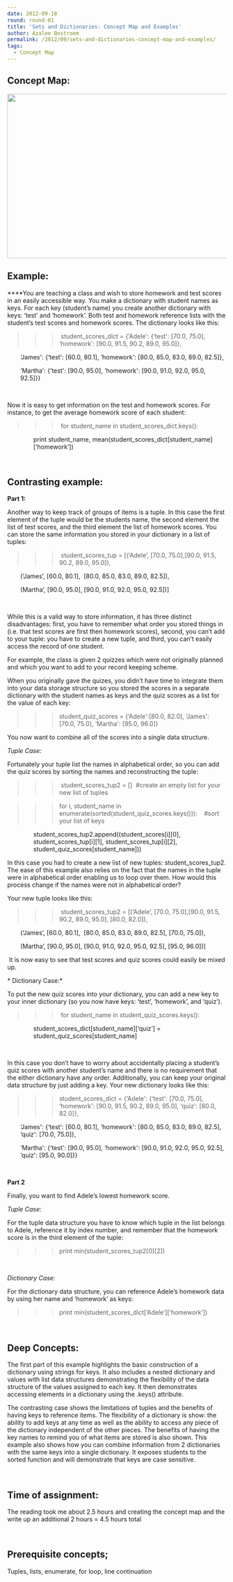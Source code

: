 ```yaml
---
date: 2012-09-10
round: round-01
title: 'Sets and Dictionaries: Concept Map and Examples'
author: Azalee Bostroem
permalink: /2012/09/sets-and-dictionaries-concept-map-and-examples/
tags:
  - Concept Map
---
```

## Concept Map:

[<img class="aligncenter size-large wp-image-264" title="dict_set_concept_map" src="http://teaching.software-carpentry.org/wp-content/uploads/2012/09/dict_set_concept_map-1024x547.png" alt="" width="707" height="377" />][1]

## Example:

****You are teaching a class and wish to store homework and test scores in an easily accessible way. You make a dictionary with student names as keys. For each key (student&#8217;s name) you create another dictionary with keys: &#8216;test&#8217; and &#8216;homework&#8217;. Both test and homework reference lists with the student&#8217;s test scores and homework scores. The dictionary looks like this:

>>>  student\_scores\_dict = {&#8216;Adele': {&#8216;test': [70.0, 75.0], &#8216;homework': [90.0, 91.5, 90.2, 89.0, 95.0]}, 

<p style="padding-left: 30px;">
  &#8216;James': {&#8216;test': [60.0, 80.1], &#8216;homework': [80.0, 85.0, 83.0, 89.0, 82.5]},
</p>

<p style="padding-left: 30px;">
  &#8216;Martha': {&#8216;test': [90.0, 95.0], &#8216;homework': [90.0, 91.0, 92.0, 95.0, 92.5]}}
</p>

&nbsp;

Now it is easy to get information on the test and homework scores. For instance, to get the average homework score of each student:

>>> for student\_name in student\_scores_dict.keys():

<p style="padding-left: 60px;">
  print student_name, mean(student_scores_dict[student_name][&#8216;homework&#8217;])
</p>

&nbsp;

## Contrasting example:

**Part 1:**

Another way to keep track of groups of items is a tuple. In this case the first element of the tuple would be the students name, the second element the list of test scores, and the third element the list of homework scores. You can store the same information you stored in your dictionary in a list of tuples:

>>> student\_scores\_tup = [(&#8216;Adele&#8217;, [70.0, 75.0],[90.0, 91.5, 90.2, 89.0, 95.0]),  

<p style="padding-left: 30px;">
  (&#8216;James&#8217;, [60.0, 80.1],  [80.0, 85.0, 83.0, 89.0, 82.5]),
</p>

<p style="padding-left: 30px;">
  (Martha&#8217;, [90.0, 95.0], [90.0, 91.0, 92.0, 95.0, 92.5])]
</p>

&nbsp;

While this is a valid way to store information, it has three distinct disadvantages: first, you have to remember what order you stored things in (i.e. that test scores are first then homework scores), second, you can&#8217;t add to your tuple: you have to create a new tuple, and third, you can&#8217;t easily access the record of one student.

For example, the class is given 2 quizzes which were not originally planned and which you want to add to your record keeping scheme.

When you originally gave the quizes, you didn&#8217;t have time to integrate them into your data storage structure so you stored the scores in a separate dictionary with the student names as keys and the quiz scores as a list for the value of each key:

>>> student\_quiz\_scores = {&#8216;Adele':[80.0, 82.0], &#8216;James': [70.0, 75.0], &#8216;Martha': [95.0, 96.0]}

You now want to combine all of the scores into a single data structure.

*Tuple Case:*

Fortunately your tuple list the names in alphabetical order, so you can add the quiz scores by sorting the names and reconstructing the tuple:

>>> student\_scores\_tup2 = []  #create an empty list for your new list of tuples

>>> for i, student\_name in enumerate(sorted(student\_quiz_scores.keys())):    #sort your list of keys

<p style="padding-left: 60px;">
  student_scores_tup2.append((student_scores[i][0], student_scores_tup[i][1], student_scores_tup[i][2], student_quiz_scores[student_name]))
</p>

In this case you had to create a new list of new tuples: student\_scores\_tup2. The ease of this example also relies on the fact that the names in the tuple were in alphabetical order enabling us to loop over them. How would this process change if the names were not in alphabetical order?

Your new tuple looks like this:

>>> student\_scores\_tup2 = [(&#8216;Adele&#8217;, [70.0, 75.0],[90.0, 91.5, 90.2, 89.0, 95.0], [80.0, 82.0]),  

<p style="padding-left: 30px;">
  (&#8216;James&#8217;, [60.0, 80.1],  [80.0, 85.0, 83.0, 89.0, 82.5], [70.0, 75.0]),
</p>

<p style="padding-left: 30px;">
  (Martha&#8217;, [90.0, 95.0], [90.0, 91.0, 92.0, 95.0, 92.5], [95.0, 96.0])]
</p>

 It is now easy to see that test scores and quiz scores could easily be mixed up.

* Dictionary Case:*

To put the new quiz scores into your dictionary, you can add a new key to your inner dictionary (so you now have keys: &#8216;test&#8217;, &#8216;homework&#8217;, and &#8216;quiz&#8217;).

>>> for student\_name in student\_quiz_scores.keys():

<p style="padding-left: 60px;">
  student_scores_dict[student_name][&#8216;quiz&#8217;] = student_quiz_scores[student_name]
</p>

&nbsp;

In this case you don&#8217;t have to worry about accidentally placing a student&#8217;s quiz scores with another student&#8217;s name and there is no requirement that the either dictionary have any order. Additionally, you can keep your original data structure by just adding a key. Your new dictionary looks like this:

>>> student\_scores\_dict = {&#8216;Adele': {&#8216;test': [70.0, 75.0], &#8216;homework': [90.0, 91.5, 90.2, 89.0, 95.0], &#8216;quiz': [80.0, 82.0]}, 

<p style="padding-left: 30px;">
  &#8216;James': {&#8216;test': [60.0, 80.1], &#8216;homework': [80.0, 85.0, 83.0, 89.0, 82.5], &#8216;quiz': [70.0, 75.0]},
</p>

<p style="padding-left: 30px;">
  &#8216;Martha': {&#8216;test': [90.0, 95.0], &#8216;homework': [90.0, 91.0, 92.0, 95.0, 92.5], &#8216;quiz': [95.0, 90.0]}}
</p>

&nbsp;

**Part 2**

Finally, you want to find Adele&#8217;s lowest homework score.

*Tuple Case:*

For the tuple data structure you have to know which tuple in the list belongs to Adele, reference it by index number, and remember that the homework score is in the third element of the tuple:

>>> print min(student\_scores\_tup2\[0\]\[2\])

&nbsp;

*Dictionary Case:*

For the dictionary data structure, you can reference Adele&#8217;s homework data by using her name and &#8216;homework&#8217; as keys:

>>> print min(student\_scores\_dict\[&#8216;Adele&#8217;\]\[&#8216;homework&#8217;\])

&nbsp;

## Deep Concepts:

The first part of this example highlights the basic construction of a dictionary using strings for keys. It also includes a nested dictionary and values with list data structures demonstrating the flexibility of the data structure of the values assigned to each key. It then demonstrates accessing elements in a dictionary using the .keys() attribute.

The contrasting case shows the limitations of tuples and the benefits of having keys to reference items. The flexibility of a dictionary is show: the ability to add keys at any time as well as the ability to access any piece of the dictionary independent of the other pieces. The benefits of having the key names to remind you of what items are stored is also shown. This example also shows how you can combine information from 2 dictionaries with the same keys into a single dictionary. It exposes students to the sorted function and will demonstrate that keys are case sensitive.

&nbsp;

## Time of assignment:

The reading took me about 2.5 hours and creating the concept map and the write up an additional 2 hours = 4.5 hours total

&nbsp;

## Prerequisite concepts;

Tuples, lists, enumerate, for loop, line continuation

 [1]: http://teaching.software-carpentry.org/wp-content/uploads/2012/09/dict_set_concept_map.png
